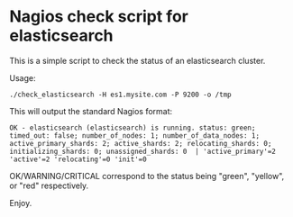 Nagios check script for elasticsearch
=====================================

This is a simple script to check the status of an elasticsearch cluster.

Usage:

    ./check_elasticsearch -H es1.mysite.com -P 9200 -o /tmp

This will output the standard Nagios format:

    OK - elasticsearch (elasticsearch) is running. status: green; timed_out: false; number_of_nodes: 1; number_of_data_nodes: 1; active_primary_shards: 2; active_shards: 2; relocating_shards: 0; initializing_shards: 0; unassigned_shards: 0  | 'active_primary'=2 'active'=2 'relocating'=0 'init'=0

OK/WARNING/CRITICAL correspond to the status being "green", "yellow", or "red" respectively.

Enjoy.
